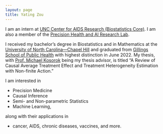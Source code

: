 ```yaml
---
layout: page
title: Yating Zou
---
```


I am an intern at [UNC Center for AIDS Research (Biostatistics Core)](http://unccfar.org/portfolio/biostatistics/). 
I am also a member of the [Precision Health and AI Research Lab](https://tarheels.live/kosoroklab/).

I received my bachelor’s degree in Biostatistics and in Mathematics at the [University of North Carolina—Chapel Hill](https://www.unc.edu/) and graduated from [Gillings School of Public Health](https://sph.unc.edu/) with highest distinction in June 2022. My thesis, with [Prof. Michael Kosorok](https://mkosorok.web.unc.edu/) being my thesis advisor, is titled “A Review of Causal Average Treatment Effect and Treatment Heterogeneity Estimation with Non-finite Action.”

I am interested in
 - Precision Medicine
 - Causal Inference
 - Semi- and Non-parametric Statistics
 - Machine Learning, 

along with their applications in 
 - cancer, AIDS, chronic diseases, vaccines, and more.
